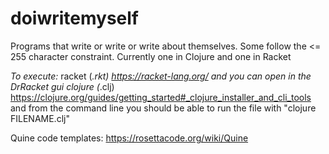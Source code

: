 # doiwritemyself
Programs that write or write or write about themselves. Some follow the &lt;= 255 character constraint. Currently one in Clojure and one in Racket

*To execute:* racket (*.rkt) https://racket-lang.org/ and you can open in the DrRacket gui
clojure (*.clj) https://clojure.org/guides/getting_started#_clojure_installer_and_cli_tools and from the command line you should be able to run the file with "clojure FILENAME.clj"

Quine code templates: https://rosettacode.org/wiki/Quine
